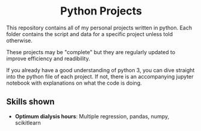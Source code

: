 <h1 align = "center">
  Python Projects
  </h1>

This repository contains all of my personal projects written in python. Each folder contains the script and data for a specific project unless told otherwise.

These projects may be "complete" but they are regularly updated to improve efficiency and readibility. 

If you already have a good understanding of python 3, you can dive straight into the python file of each project. If not, there is an accompanying jupyter notebook with explanations on what the code is doing.

<h2>
  Skills shown
  </h2>
    
* **Optimum dialysis hours**: Multiple regression, pandas, numpy, scikitlearn
